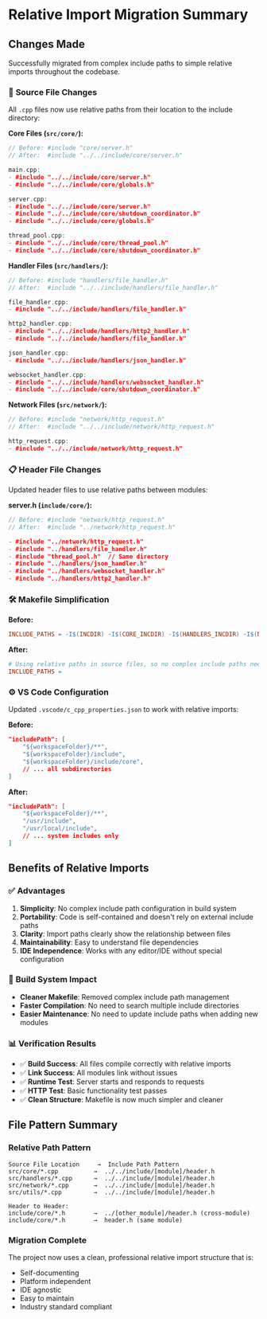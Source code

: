 # Relative Import Migration Summary

## Changes Made

Successfully migrated from complex include paths to simple relative imports throughout the codebase.

### 🔄 **Source File Changes**

All `.cpp` files now use relative paths from their location to the include directory:

**Core Files (`src/core/`):**
```cpp
// Before: #include "core/server.h"
// After:  #include "../../include/core/server.h"

main.cpp:
- #include "../../include/core/server.h"
- #include "../../include/core/globals.h"

server.cpp:
- #include "../../include/core/server.h"
- #include "../../include/core/shutdown_coordinator.h"
- #include "../../include/core/globals.h"

thread_pool.cpp:
- #include "../../include/core/thread_pool.h"
- #include "../../include/core/shutdown_coordinator.h"
```

**Handler Files (`src/handlers/`):**
```cpp
// Before: #include "handlers/file_handler.h"
// After:  #include "../../include/handlers/file_handler.h"

file_handler.cpp:
- #include "../../include/handlers/file_handler.h"

http2_handler.cpp:
- #include "../../include/handlers/http2_handler.h"
- #include "../../include/handlers/file_handler.h"

json_handler.cpp:
- #include "../../include/handlers/json_handler.h"

websocket_handler.cpp:
- #include "../../include/handlers/websocket_handler.h"
- #include "../../include/core/shutdown_coordinator.h"
```

**Network Files (`src/network/`):**
```cpp
// Before: #include "network/http_request.h"
// After:  #include "../../include/network/http_request.h"

http_request.cpp:
- #include "../../include/network/http_request.h"
```

### 📋 **Header File Changes**

Updated header files to use relative paths between modules:

**server.h (`include/core/`):**
```cpp
// Before: #include "network/http_request.h"
// After:  #include "../network/http_request.h"

- #include "../network/http_request.h"
- #include "../handlers/file_handler.h"
- #include "thread_pool.h"  // Same directory
- #include "../handlers/json_handler.h"
- #include "../handlers/websocket_handler.h"
- #include "../handlers/http2_handler.h"
```

### 🛠 **Makefile Simplification**

**Before:**
```makefile
INCLUDE_PATHS = -I$(INCDIR) -I$(CORE_INCDIR) -I$(HANDLERS_INCDIR) -I$(NETWORK_INCDIR) -I$(UTILS_INCDIR)
```

**After:**
```makefile
# Using relative paths in source files, so no complex include paths needed
INCLUDE_PATHS = 
```

### ⚙️ **VS Code Configuration**

Updated `.vscode/c_cpp_properties.json` to work with relative imports:

**Before:**
```json
"includePath": [
    "${workspaceFolder}/**",
    "${workspaceFolder}/include",
    "${workspaceFolder}/include/core",
    // ... all subdirectories
]
```

**After:**
```json
"includePath": [
    "${workspaceFolder}/**",
    "/usr/include",
    "/usr/local/include",
    // ... system includes only
]
```

## Benefits of Relative Imports

### ✅ **Advantages**
1. **Simplicity**: No complex include path configuration in build system
2. **Portability**: Code is self-contained and doesn't rely on external include paths
3. **Clarity**: Import paths clearly show the relationship between files
4. **Maintainability**: Easy to understand file dependencies
5. **IDE Independence**: Works with any editor/IDE without special configuration

### 🎯 **Build System Impact**
- **Cleaner Makefile**: Removed complex include path management
- **Faster Compilation**: No need to search multiple include directories
- **Easier Maintenance**: No need to update include paths when adding new modules

### 📊 **Verification Results**
- ✅ **Build Success**: All files compile correctly with relative imports
- ✅ **Link Success**: All modules link without issues
- ✅ **Runtime Test**: Server starts and responds to requests
- ✅ **HTTP Test**: Basic functionality test passes
- ✅ **Clean Structure**: Makefile is now much simpler and cleaner

## File Pattern Summary

### Relative Path Pattern
```
Source File Location     →  Include Path Pattern
src/core/*.cpp          →  ../../include/[module]/header.h
src/handlers/*.cpp      →  ../../include/[module]/header.h  
src/network/*.cpp       →  ../../include/[module]/header.h
src/utils/*.cpp         →  ../../include/[module]/header.h

Header to Header:
include/core/*.h        →  ../[other_module]/header.h (cross-module)
include/core/*.h        →  header.h (same module)
```

### Migration Complete
The project now uses a clean, professional relative import structure that is:
- Self-documenting
- Platform independent  
- IDE agnostic
- Easy to maintain
- Industry standard compliant
